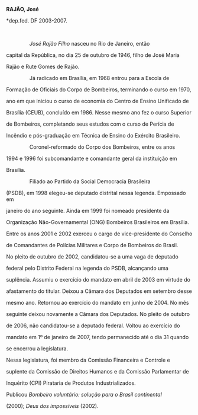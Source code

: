**RAJÃO, José**



\*dep.fed. DF 2003-2007.



 



                *José Rajão Filho* nasceu no Rio de Janeiro, então

capital da República, no dia 25 de outubro de 1946, filho de José Maria

Rajão e Rute Gomes de Rajão.



                Já radicado em Brasília, em 1968 entrou para a Escola de

Formação de Oficiais do Corpo de Bombeiros, terminando o curso em 1970,

ano em que iniciou o curso de economia do Centro de Ensino Unificado de

Brasília (CEUB), concluído em 1986. Nesse mesmo ano fez o curso Superior

de Bombeiros, completando seus estudos com o curso de Perícia de

Incêndio e pós-graduação em Técnica de Ensino do Exército Brasileiro.



                Coronel-reformado do Corpo dos Bombeiros, entre os anos

1994 e 1996 foi subcomandante e comandante geral da instituição em

Brasília.



                Filiado ao Partido da Social Democracia Brasileira

(PSDB), em 1998 elegeu-se deputado distrital nessa legenda. Empossado em

janeiro do ano seguinte. Ainda em 1999 foi nomeado presidente da

Organização Não-Governamental (ONG) Bombeiros Brasileiros em Brasília.

Entre os anos 2001 e 2002 exerceu o cargo de vice-presidente do Conselho

de Comandantes de Polícias Militares e Corpo de Bombeiros do Brasil.



No pleito de outubro de 2002, candidatou-se a uma vaga de deputado

federal pelo Distrito Federal na legenda do PSDB, alcançando uma

suplência. Assumiu o exercício do mandato em abril de 2003 em virtude do

afastamento do titular. Deixou a Câmara dos Deputados em setembro desse

mesmo ano. Retornou ao exercício do mandato em junho de 2004. No mês

seguinte deixou novamente a Câmara dos Deputados. No pleito de outubro

de 2006, não candidatou-se a deputado federal. Voltou ao exercício do

mandato em 1º de janeiro de 2007, tendo permanecido até o dia 31 quando

se encerrou a legislatura.



Nessa legislatura, foi membro da Comissão Financeira e Controle e

suplente da Comissão de Direitos Humanos e da Comissão Parlamentar de

Inquérito (CPI) Pirataria de Produtos Industrializados.



Publicou *Bombeiro voluntário: solução para o Brasil continental*

(2000); *Deus dos impossíveis* (2002).



 



